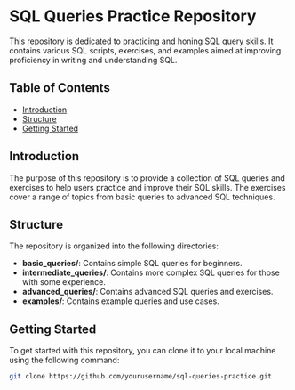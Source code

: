 # SQL Queries Practice Repository

This repository is dedicated to practicing and honing SQL query skills. It contains various SQL scripts, exercises, and examples aimed at improving proficiency in writing and understanding SQL.

## Table of Contents

- [Introduction](#introduction)
- [Structure](#structure)
- [Getting Started](#getting-started)


## Introduction

The purpose of this repository is to provide a collection of SQL queries and exercises to help users practice and improve their SQL skills. The exercises cover a range of topics from basic queries to advanced SQL techniques.

## Structure

The repository is organized into the following directories:

- **basic_queries/**: Contains simple SQL queries for beginners.
- **intermediate_queries/**: Contains more complex SQL queries for those with some experience.
- **advanced_queries/**: Contains advanced SQL queries and exercises.
- **examples/**: Contains example queries and use cases.

## Getting Started

To get started with this repository, you can clone it to your local machine using the following command:

```bash
git clone https://github.com/yourusername/sql-queries-practice.git
